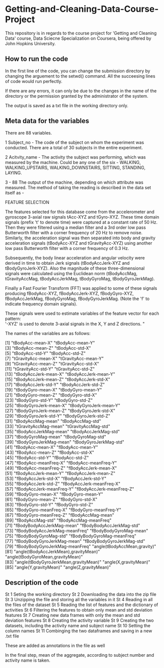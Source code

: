 # Getting-and-Cleaning-Data-Course-Project
This repository is in regards to the course project for 'Getting and Cleaning Data' course, Data Sciecne Specialization on Coursera, being offered by John Hopkins University.

## How to run the code

In the first line of the code, you can change the submission directory by changing the arguement to the setwd() command.
All the succeesing lines of code would run perfectly.

If there are any errors, it can only be due to the changes in the name of the directory or the permission granted by the administrator of the system.

The output is saved as a txt file in the working directory only.

## Meta data for the variables

There are 88 variables.

1 Subject_no - The code of the subject on whom the experiment was conducted. There are a total of 30 subjects in the entire experiment.

2 Acitvity_name - The activity the subject was performing, which was measured by the machine. Could be any one of the six - WALKING, WALKING_UPSTAIRS, WALKING_DOWNSTAIRS, SITTING, STANDING, LAYING.

3 - 88 <Machine reading variables> The output of the machine, depending on which attribute was measured. The method of taking the reading is described in the data set itself as -

FEATURE SELECTION 

The features selected for this database come from the accelerometer and gyroscope 3-axial raw signals tAcc-XYZ and tGyro-XYZ. These time domain signals (prefix 't' to denote time) were captured at a constant rate of 50 Hz. Then they were filtered using a median filter and a 3rd order low pass Butterworth filter with a corner frequency of 20 Hz to remove noise. Similarly, the acceleration signal was then separated into body and gravity acceleration signals (tBodyAcc-XYZ and tGravityAcc-XYZ) using another low pass Butterworth filter with a corner frequency of 0.3 Hz. 

Subsequently, the body linear acceleration and angular velocity were derived in time to obtain Jerk signals (tBodyAccJerk-XYZ and tBodyGyroJerk-XYZ). Also the magnitude of these three-dimensional signals were calculated using the Euclidean norm (tBodyAccMag, tGravityAccMag, tBodyAccJerkMag, tBodyGyroMag, tBodyGyroJerkMag). 

Finally a Fast Fourier Transform (FFT) was applied to some of these signals producing fBodyAcc-XYZ, fBodyAccJerk-XYZ, fBodyGyro-XYZ, fBodyAccJerkMag, fBodyGyroMag, fBodyGyroJerkMag. (Note the 'f' to indicate frequency domain signals). 

These signals were used to estimate variables of the feature vector for each pattern:  
'-XYZ' is used to denote 3-axial signals in the X, Y and Z directions.
"

The names of the variables are as follows:

 [1] "tBodyAcc-mean-X"                      "tBodyAcc-mean-Y"                     
 [3] "tBodyAcc-mean-Z"                      "tBodyAcc-std-X"                      
 [5] "tBodyAcc-std-Y"                       "tBodyAcc-std-Z"                      
 [7] "tGravityAcc-mean-X"                   "tGravityAcc-mean-Y"                  
 [9] "tGravityAcc-mean-Z"                   "tGravityAcc-std-X"                   
[11] "tGravityAcc-std-Y"                    "tGravityAcc-std-Z"                   
[13] "tBodyAccJerk-mean-X"                  "tBodyAccJerk-mean-Y"                 
[15] "tBodyAccJerk-mean-Z"                  "tBodyAccJerk-std-X"                  
[17] "tBodyAccJerk-std-Y"                   "tBodyAccJerk-std-Z"                  
[19] "tBodyGyro-mean-X"                     "tBodyGyro-mean-Y"                    
[21] "tBodyGyro-mean-Z"                     "tBodyGyro-std-X"                     
[23] "tBodyGyro-std-Y"                      "tBodyGyro-std-Z"                     
[25] "tBodyGyroJerk-mean-X"                 "tBodyGyroJerk-mean-Y"                
[27] "tBodyGyroJerk-mean-Z"                 "tBodyGyroJerk-std-X"                 
[29] "tBodyGyroJerk-std-Y"                  "tBodyGyroJerk-std-Z"                 
[31] "tBodyAccMag-mean"                     "tBodyAccMag-std"                     
[33] "tGravityAccMag-mean"                  "tGravityAccMag-std"                  
[35] "tBodyAccJerkMag-mean"                 "tBodyAccJerkMag-std"                 
[37] "tBodyGyroMag-mean"                    "tBodyGyroMag-std"                    
[39] "tBodyGyroJerkMag-mean"                "tBodyGyroJerkMag-std"                
[41] "fBodyAcc-mean-X"                      "fBodyAcc-mean-Y"                     
[43] "fBodyAcc-mean-Z"                      "fBodyAcc-std-X"                      
[45] "fBodyAcc-std-Y"                       "fBodyAcc-std-Z"                      
[47] "fBodyAcc-meanFreq-X"                  "fBodyAcc-meanFreq-Y"                 
[49] "fBodyAcc-meanFreq-Z"                  "fBodyAccJerk-mean-X"                 
[51] "fBodyAccJerk-mean-Y"                  "fBodyAccJerk-mean-Z"                 
[53] "fBodyAccJerk-std-X"                   "fBodyAccJerk-std-Y"                  
[55] "fBodyAccJerk-std-Z"                   "fBodyAccJerk-meanFreq-X"             
[57] "fBodyAccJerk-meanFreq-Y"              "fBodyAccJerk-meanFreq-Z"             
[59] "fBodyGyro-mean-X"                     "fBodyGyro-mean-Y"                    
[61] "fBodyGyro-mean-Z"                     "fBodyGyro-std-X"                     
[63] "fBodyGyro-std-Y"                      "fBodyGyro-std-Z"                     
[65] "fBodyGyro-meanFreq-X"                 "fBodyGyro-meanFreq-Y"                
[67] "fBodyGyro-meanFreq-Z"                 "fBodyAccMag-mean"                    
[69] "fBodyAccMag-std"                      "fBodyAccMag-meanFreq"                
[71] "fBodyBodyAccJerkMag-mean"             "fBodyBodyAccJerkMag-std"             
[73] "fBodyBodyAccJerkMag-meanFreq"         "fBodyBodyGyroMag-mean"               
[75] "fBodyBodyGyroMag-std"                 "fBodyBodyGyroMag-meanFreq"           
[77] "fBodyBodyGyroJerkMag-mean"            "fBodyBodyGyroJerkMag-std"            
[79] "fBodyBodyGyroJerkMag-meanFreq"        "angle(tBodyAccMean,gravity)"         
[81] "angle(tBodyAccJerkMean),gravityMean)" "angle(tBodyGyroMean,gravityMean)"    
[83] "angle(tBodyGyroJerkMean,gravityMean)" "angle(X,gravityMean)"                
[85] "angle(Y,gravityMean)"                 "angle(Z,gravityMean)" 

## Description of the code
St 1 Seting the working directory
St 2 Downloading the data into the zip file
St 3 Unzipping the file and storing all the variables in it
St 4 Reading in all the files of the dataset
St 5 Reading the list of features and the dictionary of activities 
St 6 Filtering the features to obtain only mean and std deviation features
St 7 Creating new data frames with only the mean and std deviation features
St 8 Creating the activity variable
St 9 Creating the two datasets, including the activity name and subject name
St 10 Setting the column names
St 11 Combinging the two dataframes and saving in a new .txt file

These are added as annotations in the file as well

In the final step, mean of the aggregate, according to subject number and activity name is taken.

